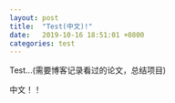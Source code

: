 ```yaml
---
layout: post
title:  "Test(中文)!"
date:   2019-10-16 18:51:01 +0800
categories: test
---
```

Test...(需要博客记录看过的论文，总结项目)

中文！！


